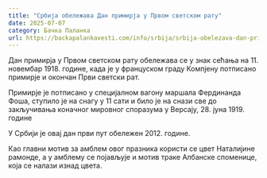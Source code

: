 ```yaml
---
title: "Србија обележава Дан примирја у Првом светском рату"
date: 2025-07-07
category: Бачка Паланка
url: https://backapalankavesti.com/info/srbija/srbija-obelezava-dan-primirja-u-prvom-svetskom-ratu/
---
```


Дан примирја у Првом светском рату обележава се у знак сећања на 11. новембар 1918. године, када је у француском граду Компјену потписано примирје и окончан Први светски рат.

Примирје је потписано у специјалном вагону маршала Фердинанда Фоша, ступило је на снагу у 11 сати и било је на снази све до закључивања коначног мировног споразума у Версају, 28. јуна 1919. године

У Србији је овај дан први пут обележен 2012. године.

Као главни мотив за амблем овог празника користи се цвет Наталијине рамонде, а у амблему се појављује и мотив траке Албанске споменице, која се налази изнад цвета.
